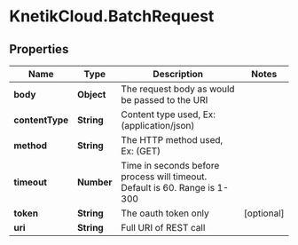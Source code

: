 # KnetikCloud.BatchRequest

## Properties
Name | Type | Description | Notes
------------ | ------------- | ------------- | -------------
**body** | **Object** | The request body as would be passed to the URI | 
**contentType** | **String** | Content type used, Ex:(application/json) | 
**method** | **String** | The HTTP method used, Ex: (GET) | 
**timeout** | **Number** | Time in seconds before process will timeout.  Default is 60.  Range is 1-300 | 
**token** | **String** | The oauth token only | [optional] 
**uri** | **String** | Full URI of REST call | 


